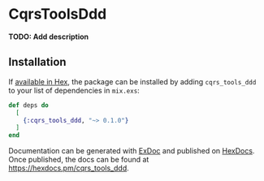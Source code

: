 # CqrsToolsDdd

**TODO: Add description**

## Installation

If [available in Hex](https://hex.pm/docs/publish), the package can be installed
by adding `cqrs_tools_ddd` to your list of dependencies in `mix.exs`:

```elixir
def deps do
  [
    {:cqrs_tools_ddd, "~> 0.1.0"}
  ]
end
```

Documentation can be generated with [ExDoc](https://github.com/elixir-lang/ex_doc)
and published on [HexDocs](https://hexdocs.pm). Once published, the docs can
be found at <https://hexdocs.pm/cqrs_tools_ddd>.

